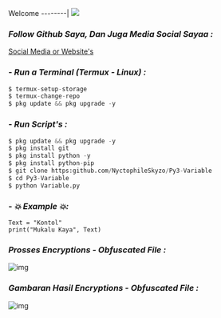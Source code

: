 Welcome
--------|
![](https://media.tenor.com/iVCiM9W7cvYAAAAd/welcome.gif)

### *Follow Github Saya, Dan Juga Media Social Sayaa :*

<a href="https://ferlyafriliyan.vercel.app" target="_blank">Social Media or Website's</a>

### - *Run a Terminal (Termux - Linux) :*
```python
$ termux-setup-storage
$ termux-change-repo
$ pkg update && pkg upgrade -y
```

### - *Run Script's :*
```python
$ pkg update && pkg upgrade -y
$ pkg install git
$ pkg install python -y
$ pkg install python-pip
$ git clone https:github.com/NyctophileSkyzo/Py3-Variable
$ cd Py3-Variable
$ python Variable.py
```

### - *💥 Example 💥:*
```python3
Text = "Kontol"
print("Mukalu Kaya", Text)
```


### *Prosses Encryptions - Obfuscated File :*
![img](https://raw.githubusercontent.com/ferlyafriliyan/Py3-Variable/main/assets/Screenshot_20230915_040337_Termux.jpg)

### *Gambaran Hasil Encryptions - Obfuscated File :*
![img](https://raw.githubusercontent.com/ferlyafriliyan/Py3-Variable/main/assets/Screenshot_20230915_040323_Termux.jpg)

  
